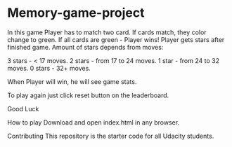 # Memory-game-project

In this game Player has to match two card. If cards match, they color change to green. If all cards are green - Player wins! Player gets stars after finished game. Amount of stars depends from moves:

3 stars - < 17 moves.
2 stars - from 17 to 24 moves.
1 star - from 24 to 32 moves.
0 stars - 32+ moves.

When Player will win, he will see game stats.

To play again just click reset button on the leaderboard.

Good Luck

How to play
Download and open index.html in any browser.

Contributing
This repository is the starter code for all Udacity students.
